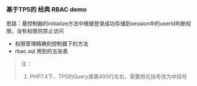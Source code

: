 ### 基于TP5的 经典 RBAC demo
思路：基控制器的initialize方法中根据登录成功存储到session中的userId判断权限，没有权限则禁止访问

- 权限管理精确到控制器下的方法
- rbac.sql 用到的五张表
>注：   
>1. PHP7.4下，TP5的Query类第400行左右，需要把花括号改为中括号   

